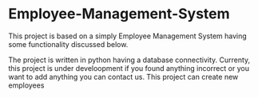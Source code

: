 # Employee-Management-System
This project is based on a simply Employee Management System having some functionality discussed below.

The project is written in python having a database connectivity. Currenty, this project is under develoopment if you found anything incorrect or you want to add anything you can contact
us. This project can create new employees 
